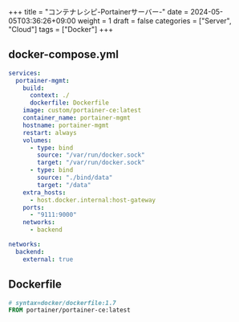 +++
title = "コンテナレシピ-Portainerサーバー-"
date = 2024-05-05T03:36:26+09:00
weight = 1
draft = false
categories = ["Server", "Cloud"]
tags = ["Docker"]
+++

## docker-compose.yml

```yml
services:
  portainer-mgmt:
    build:
      context: ./
      dockerfile: Dockerfile
    image: custom/portainer-ce:latest
    container_name: portainer-mgmt
    hostname: portainer-mgmt
    restart: always
    volumes:
      - type: bind
        source: "/var/run/docker.sock"
        target: "/var/run/docker.sock"
      - type: bind
        source: "./bind/data"
        target: "/data"
    extra_hosts:
      - host.docker.internal:host-gateway
    ports:
      - "9111:9000"
    networks:
      - backend

networks:
  backend:
    external: true
```

## Dockerfile

```Dockerfile
# syntax=docker/dockerfile:1.7
FROM portainer/portainer-ce:latest
```
